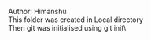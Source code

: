 Author: Himanshu\
This folder was created in Local directory\
Then git was initialised using git init\
 

